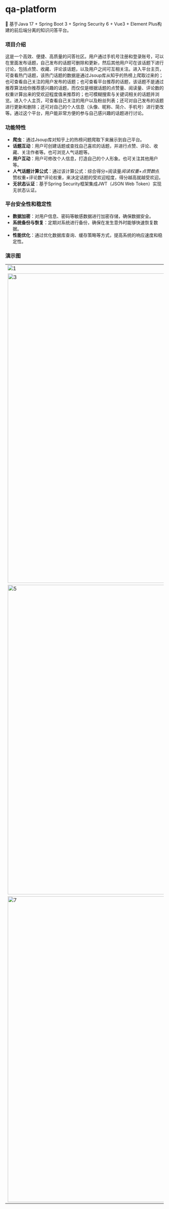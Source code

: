# qa-platform
🚀 基于Java 17 + Spring Boot 3 + Spring Security 6 + Vue3 + Element Plus构建的前后端分离的知识问答平台。

### 项目介绍
这是一个高效、便捷、高质量的问答社区。用户通过手机号注册和登录账号，可以在里面发布话题，自己发布的话题可删除和更新，然后其他用户可在该话题下进行讨论，包括点赞、收藏、评论该话题，以及用户之间可互相关注。进入平台主页，可查看热门话题，该热门话题的数据是通过Jsoup库从知乎的热榜上爬取过来的；也可查看自己关注的用户发布的话题；也可查看平台推荐的话题，该话题不是通过推荐算法给你推荐感兴趣的话题，而仅仅是根据话题的点赞量、阅读量、评论数的权重计算出来的受欢迎程度值来推荐的；也可模糊搜索与关键词相关的话题并浏览。进入个人主页，可查看自己关注的用户以及粉丝列表；还可对自己发布的话题进行更新和删除；还可对自己的个人信息（头像、昵称、简介、手机号）进行更改等。通过这个平台，用户能非常方便的参与自己感兴趣的话题进行讨论。

### 功能特性
- **爬虫**：通过Jsoup库对知乎上的热榜问题爬取下来展示到自己平台。
- **话题互动**：用户可创建话题或查找自己喜欢的话题，并进行点赞、评论、收藏、关注作者等。也可浏览人气话题等。
- **用户互动**：用户可修改个人信息，打造自己的个人形象。也可关注其他用户等。
- **人气话题计算公式**：通过该计算公式：综合得分=阅读量*阅读权重+点赞数*点赞权重+评论数*评论权重，来决定话题的受欢迎程度，得分越高就越受欢迎。
- **无状态认证**：基于Spring Security框架集成JWT（JSON Web Token）实现无状态认证。

### 平台安全性和稳定性
- **数据加密**：对用户信息、密码等敏感数据进行加密存储，确保数据安全。
- **系统备份与恢复**：定期对系统进行备份，确保在发生意外时能够快速恢复数据。
- **性能优化**：通过优化数据库查询、缓存策略等方式，提高系统的响应速度和稳定性。

### 演示图

<table>
    <tr>
        <td><img alt="1" src="https://github.com/user-attachments/assets/33fb8cdb-4793-4b5b-9873-fa14adc0508c" /></td>
        <td><img alt="2" src="https://github.com/user-attachments/assets/2e688bb9-fa67-473e-9f92-2a126f3884ff" /></td>
    </tr>
    <tr>
        <td><img width="982" alt="3" src="https://github.com/user-attachments/assets/91638207-9f6e-4ef0-8efe-f70d863c680e" /></td>
        <td><img alt="4" src="https://github.com/user-attachments/assets/3aed951e-e13f-43b3-9557-5ec29366bce3"/></td>
    </tr>
    <tr>
        <td><img width="982" alt="5" src="https://github.com/user-attachments/assets/921153ca-6205-4009-b392-bec94d9c5d11" /></td>
        <td><img width="982" alt="6" src="https://github.com/user-attachments/assets/fbdf04ff-f566-445a-80c9-8c1ec264e1bd"/></td>
    </tr>
	<tr>
        <td><img width="970" alt="7" src="https://github.com/user-attachments/assets/11c6177b-7562-4e3b-9703-4fad44b83bc8" /></td>
        <td><img src="https://oscimg.oschina.net/oscnet/up-d67451d308b7a79ad6819723396f7c3d77a.png"/></td>
    </tr>	 
</table>




